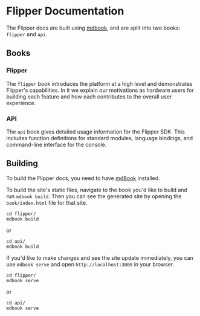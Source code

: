 # Flipper Documentation

The Flipper docs are built using [mdbook](https://github.com/azerupi/mdBook),
and are split into two books: `flipper` and `api`.

## Books

### Flipper

The `flipper` book introduces the platform at a high level and demonstrates
Flipper's capabilities. In it we explain our motivations as hardware
users for building each feature and how each contributes to the overall user
experience.

### API

The `api` book gives detailed usage information for the Flipper SDK. This
includes function definitions for standard modules, language bindings,
and command-line interface for the console.

## Building

To build the Flipper docs, you need to have
[mdBook](https://github.com/azerupi/mdBook#installation) installed.

To build the site's static files, navigate to the book you'd like to build
and run `mdbook build`. Then you can see the generated site by opening the
`book/index.html` file for that site.

```
cd flipper/
mdbook build
```

or

```
cd api/
mdbook build
```

If you'd like to make changes and see the site update immediately, you can
use `mdbook serve` and open `http://localhost:3000` in your browser.

```
cd flipper/
mdbook serve
```

or

```
cd api/
mdbook serve
```
